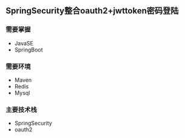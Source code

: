 ## SpringSecurity整合oauth2+jwttoken密码登陆

### 需要掌握
- JavaSE
- SpringBoot

### 需要环境
- Maven
- Redis
- Mysql

### 主要技术栈
- SpringSecurity
- oauth2



